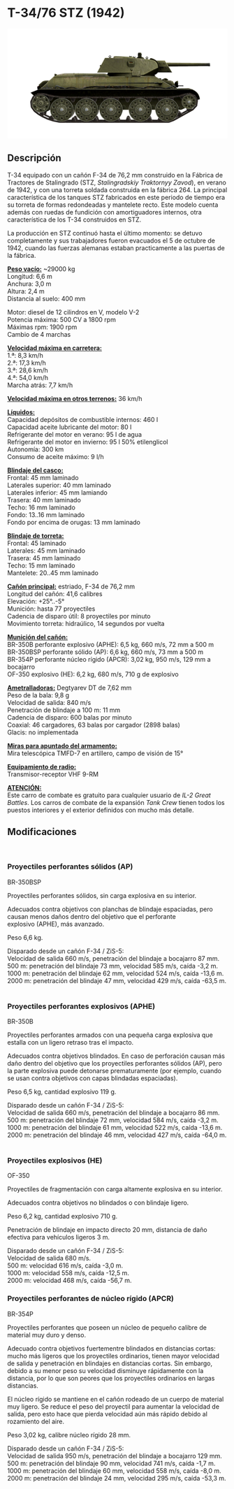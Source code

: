 # T-34/76 STZ (1942)  
  
![t34-76stz](../images/t34-76stz.png)  
  
## Descripción  
  
T-34 equipado con un cañón F-34 de 76,2 mm construido en la Fábrica de Tractores de Stalingrado (STZ, <i>Stalingradskiy Traktornyy Zavod</i>), en verano de 1942, y con una torreta soldada construida en la fábrica 264. La principal característica de los tanques STZ fabricados en este periodo de tiempo era su torreta de formas redondeadas y mantelete recto. Este modelo cuenta además con ruedas de fundición con amortiguadores internos, otra característica de los T-34 construidos en STZ.  
  
La producción en STZ continuó hasta el último momento: se detuvo completamente y sus trabajadores fueron evacuados el 5 de octubre de 1942, cuando las fuerzas alemanas estaban practicamente a las puertas de la fábrica.  
  
<b><u>Peso vacío:</u></b> ~29000 kg  
Longitud: 6,6 m  
Anchura: 3,0 m  
Altura: 2,4 m  
Distancia al suelo: 400 mm  
  
Motor: diesel de 12 cilindros en V, modelo V-2  
Potencia máxima: 500 CV a 1800 rpm  
Máximas rpm: 1900 rpm  
Cambio de 4 marchas  
  
<b><u>Velocidad máxima en carretera:</u></b>  
1.ª: 8,3 km/h  
2.ª: 17,3 km/h  
3.ª: 28,6 km/h  
4.ª: 54,0 km/h  
Marcha atrás: 7,7 km/h  
  
<b><u>Velocidad máxima en otros terrenos:</u></b> 36 km/h  
  
<b><u>Líquidos:</u></b>  
Capacidad depósitos de combustible internos: 460 l  
Capacidad aceite lubricante del motor: 80 l  
Refrigerante del motor en verano: 95 l de agua  
Refrigerante del motor en invierno: 95 l 50% etilenglicol  
Autonomía: 300 km  
Consumo de aceite máximo: 9 l/h  
  
<b><u>Blindaje del casco:</u></b>  
Frontal: 45 mm laminado  
Laterales superior: 40 mm laminado  
Laterales inferior: 45 mm lamiando  
Trasera: 40 mm laminado  
Techo: 16 mm laminado  
Fondo: 13..16 mm laminado  
Fondo por encima de orugas: 13 mm laminado  
  
<b><u>Blindaje de torreta:</u></b>  
Frontal: 45 laminado  
Laterales: 45 mm laminado  
Trasera: 45 mm laminado  
Techo: 15 mm laminado  
Mantelete: 20..45 mm laminado  
  
<b><u>Cañón principal:</u></b> estriado, F-34 de 76,2 mm  
Longitud del cañón: 41,6 calibres  
Elevación: +25°..-5°  
Munición: hasta 77 proyectiles  
Cadencia de disparo útil: 8 proyectiles por minuto  
Movimiento torreta: hidraúlico, 14 segundos por vuelta  
  
<b><u>Munición del cañón:</u></b>  
BR-350B perforante explosivo (APHE): 6,5 kg, 660 m/s, 72 mm a 500 m  
BR-350BSP perforante sólido (AP): 6,6 kg, 660 m/s, 73 mm a 500 m  
BR-354P perforante núcleo rígido (APCR): 3,02 kg, 950 m/s, 129 mm a bocajarro  
OF-350 explosivo (HE): 6,2 kg, 680 m/s, 710 g de explosivo  
  
<b><u>Ametralladoras:</u></b> Degtyarev DT de 7,62 mm  
Peso de la bala: 9,8 g  
Velocidad de salida: 840 m/s  
Penetración de blindaje a 100 m: 11 mm  
Cadencia de disparo: 600 balas por minuto  
Coaxial: 46 cargadores, 63 balas por cargador (2898 balas)  
Glacis: no implementada  
  
<b><u>Miras para apuntado del armamento:</u></b>  
Mira telescópica TMFD-7 en artillero, campo de visión de 15°  
  
<b><u>Equipamiento de radio:</u></b>  
Transmisor-receptor VHF 9-RM  
  
  
<b><u>ATENCIÓN:</u></b>  
Este carro de combate es gratuito para cualquier usuario de <i>IL-2 Great Battles</i>. Los carros de combate de la expansión <i>Tank Crew</i> tienen todos los puestos interiores y el exterior definidos con mucho más detalle.  
  
  
## Modificaciones  
  ﻿
  
### Proyectiles perforantes sólidos (AP)  
  
BR-350BSP  
  
Proyectiles perforantes sólidos, sin carga explosiva en su interior.  
  
Adecuados contra objetivos con planchas de blindaje espaciadas, pero causan menos daños dentro del objetivo que el perforante explosivo (APHE), más avanzado.  
  
Peso 6,6 kg.  
  
Disparado desde un cañón F-34 / ZiS-5:  
Velocidad de salida 660 m/s, penetración del blindaje a bocajarro 87 mm.  
500 m: penetración del blindaje 73 mm, velocidad 585 m/s, caída -3,2 m.  
1000 m: penetración del blindaje 62 mm, velocidad 524 m/s, caída -13,6 m.  
2000 m: penetración del blindaje 47 mm, velocidad 429 m/s, caída -63,5 m.  ﻿
  
### Proyectiles perforantes explosivos (APHE)  
  
BR-350B  
  
Proyectiles perforantes armados con una pequeña carga explosiva que estalla con un ligero retraso tras el impacto.  
  
Adecuados contra objetivos blindados. En caso de perforación causan más daño dentro del objetivo que los proyectiles perforantes sólidos (AP), pero la parte explosiva puede detonarse prematuramente (por ejemplo, cuando se usan contra objetivos con capas blindadas espaciadas).  
  
Peso 6,5 kg, cantidad explosivo 119 g.  
  
Disparado desde un cañón F-34 / ZiS-5:  
Velocidad de salida 660 m/s, penetración del blindaje a bocajarro 86 mm.  
500 m: penetración del blindaje 72 mm, velocidad 584 m/s, caída -3,2 m.  
1000 m: penetración del blindaje 61 mm, velocidad 522 m/s, caída -13,6 m.  
2000 m: penetración del blindaje 46 mm, velocidad 427 m/s, caída -64,0 m.  ﻿
  
### Proyectiles explosivos (HE)  
  
OF-350  
  
Proyectiles de fragmentación con carga altamente explosiva en su interior.  
  
Adecuados contra objetivos no blindados o con blindaje ligero.  
  
Peso 6,2 kg, cantidad explosivo 710 g.  
  
Penetración de blindaje en impacto directo 20 mm, distancia de daño efectiva para vehículos ligeros 3 m.  
  
Disparado desde un cañón F-34 / ZiS-5:  
Velocidad de salida 680 m/s.  
500 m: velocidad 616 m/s, caída -3,0 m.  
1000 m: velocidad 558 m/s, caída -12,5 m.  
2000 m: velocidad 468 m/s, caída -56,7 m.  ﻿
  
### Proyectiles perforantes de núcleo rígido (APCR)  
  
BR-354P  
  
Proyectiles perforantes que poseen un núcleo de pequeño calibre de material muy duro y denso.  
  
Adecuado contra objetivos fuertementre blindados en distancias cortas: mucho más ligeros que los proyectiles ordinarios, tienen mayor velocidad de salida y penetración en blindajes en distancias cortas. Sin embargo, debido a su menor peso su velocidad disminuye rápidamente con la distancia, por lo que son peores que los proyectiles ordinarios en largas distancias.  
  
El núcleo rígido se mantiene en el cañón rodeado de un cuerpo de material muy ligero. Se reduce el peso del proyectil para aumentar la velocidad de salida, pero esto hace que pierda velocidad aún más rápido debido al rozamiento del aire.  
  
Peso 3,02 kg, calibre núcleo rígido 28 mm.  
  
Disparado desde un cañón F-34 / ZiS-5:  
Velocidad de salida 950 m/s, penetración del blindaje a bocajarro 129 mm.  
500 m: penetración del blindaje 90 mm, velocidad 741 m/s, caída -1,7 m.  
1000 m: penetración del blindaje 60 mm, velocidad 558 m/s, caída -8,0 m.  
2000 m: penetración del blindaje 24 mm, velocidad 295 m/s, caída -53,3 m.  